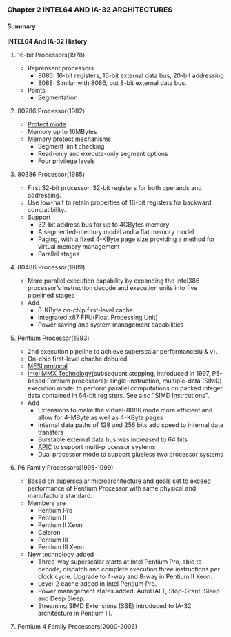 ### **Chapter 2 INTEL64 AND IA-32 ARCHITECTURES**

#### **Summary**

**INTEL64 And IA-32 History**

1. 16-bit Processors(1978)
    * Reprensent processors
        * 8086: 16-bit registers, 16-bit external data bus, 20-bit addressing
        * 8088: Similar with 8086, but 8-bit external data bus.
    * Points
        * Segmentation

2. 80286 Processor(1982)
    * [Protect mode](https://en.wikipedia.org/wiki/X86_memory_segmentation#Protected_mode)
    * Memory up to 16MBytes
    * Memory protect mechanisms
        * Segment limit checking
        * Read-only and execute-only segment options
        * Four privilege levels

3. 80386 Processor(1985)
    * First 32-bit processor, 32-bit registers for both operands and addressing.
    * Use low-half to retain properties of 16-bit registers for backward compatibility.
    * Support
        * 32-bit address bus for up to 4GBytes memory
        * A segmented-memory model and a flat memory model
        * Paging, with a fixed 4-KByte page size providing a method for virtual memory management
        * Parallel stages

4. 80486 Processor(1989)
    * More parallel execution capability by expanding the Intel386 processor’s instruction
decode and execution units into five pipelined stages
    * Add
        * 8-KByte on-chip first-level cache
        * integrated x87 FPU(Float Processing Unit)
        * Power saving and system management capabilities

5. Pentium Processor(1993)
    * 2nd execution pipeline to achieve superscalar performance(u & v).
    * On-chip first-level chache dobuled.
    * [MESI protocal](https://en.wikipedia.org/wiki/MESI_protocol)
    * [Intel MMX Technology](https://en.wikipedia.org/wiki/MMX_(instruction_set))(subsequent stepping, introduced in 1997, P5-based Pentium processors): single-instruction, multiple-data (SIMD) execution model to perform parallel computations on packed integer data contained in 64-bit registers. See also "SIMD Instrcutions".
    * Add
        * Extensions to make the virtual-8086 mode more efficient and allow for 4-MByte as well as 4-KByte pages
        * Internal data paths of 128 and 256 bits add speed to internal data transfers
        * Burstable external data bus was increased to 64 bits
        * [APIC](https://en.wikipedia.org/wiki/Advanced_Programmable_Interrupt_Controller) to support multi-processor systems
        * Dual processor mode to support glueless two processor systems

6. P6 Family Processors(1995-1999)
    * Based on superscalar microarchitecture and goals set to exceed performance of Pentium Processor with same physical and manufacture standard.
    * Members are
        * Pentium Pro
        * Pentium II
        * Pentium II Xeon
        * Celeron
        * Pentium III
        * Pentium III Xeon
    * New technology added
        * Three-way superscalar starts at Intel Pentium Pro, able to decode, dispatch and complete execution three instructions per clock cycle. Upgrade to 4-way and 8-way in Pentium II Xeon.
        * Level-2 cache added in Intel Pentium Pro.
        * Power management states added: AutoHALT, Stop-Grant, Sleep and Deep Sleep.
        * Streaming SIMD Extensions (SSE) introduced to IA-32 architecture in Pentium III.

7. Pentium 4 Family Processors(2000-2006)

